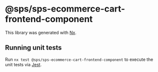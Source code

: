 # @sps/sps-ecommerce-cart-frontend-component

This library was generated with [Nx](https://nx.dev).

## Running unit tests

Run `nx test @sps/sps-ecommerce-cart-frontend-component` to execute the unit tests via [Jest](https://jestjs.io).
